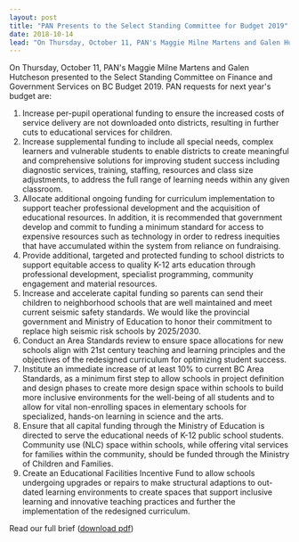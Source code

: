 ```yaml
---
layout: post
title: "PAN Presents to the Select Standing Committee for Budget 2019"
date: 2018-10-14
lead: "On Thursday, October 11, PAN's Maggie Milne Martens and Galen Hutcheson presented to the Select Standing Committee on Finance and Government Services on BC Budget 2019."
---
```


On Thursday, October 11, PAN's Maggie Milne Martens and Galen Hutcheson presented to the Select Standing Committee on Finance and Government Services on BC Budget 2019. 
PAN requests for next year's budget are: 

1. Increase per-pupil operational funding to ensure the increased costs of service delivery are not downloaded onto districts, resulting in further cuts to educational services for children.
2. Increase supplemental funding to include all special needs, complex learners and vulnerable students to enable districts to create meaningful and comprehensive solutions for improving student success including diagnostic services, training, staffing, resources and class size adjustments, to address the full range of learning needs within any given classroom.
3. Allocate additional ongoing funding for curriculum implementation to support teacher professional development and the acquisition of educational resources. In addition, it is recommended that government develop and commit to funding a minimum standard for access to expensive resources such as technology in order to redress inequities that have accumulated within the system from reliance on fundraising.
4. Provide additional, targeted and protected funding to school districts to support equitable access to quality K-12 arts education through professional development, specialist programming, community engagement and material resources.
5. Increase and accelerate capital funding so parents can send their children to neighborhood schools that are well maintained and meet current seismic safety standards. We would like the provincial government and Ministry of Education to honor their commitment to replace high seismic risk schools by 2025/2030.
6. Conduct an Area Standards review to ensure space allocations for new schools align with 21st century teaching and learning principles and the objectives of the redesigned curriculum for optimizing student success.
7. Institute an immediate increase of at least 10% to current BC Area Standards, as a minimum first step to allow schools in project definition and design phases to create more design space within schools to build more inclusive environments for the well-being of all students and to allow for vital non-enrolling spaces in elementary schools for specialized, hands-on learning in science and the arts.
8. Ensure that all capital funding through the Ministry of Education is directed to serve the educational needs of K-12 public school students. Community use (NLC) space within schools, while offering vital services for families within the community, should be funded through the Ministry of Children and Families.
9. Create an Educational Facilities Incentive Fund to allow schools undergoing upgrades or repairs to make structural adaptions to out-dated learning environments to create spaces that support inclusive learning and innovative teaching practices and further the implementation of the redesigned curriculum.

Read our full brief ([download pdf](/downloads/pan_to_sscfgs_on_budget_2019_final2.pdf))